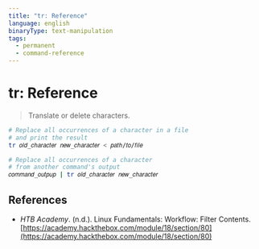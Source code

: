 ```yaml
---
title: "tr: Reference"
language: english
binaryType: text-manipulation
tags:
  - permanent
  - command-reference
---
```


# tr: Reference

> Translate or delete characters.

```Bash
# Replace all occurrences of a character in a file
# and print the result
tr 𝑜𝑙𝑑_𝑐ℎ𝑎𝑟𝑎𝑐𝑡𝑒𝑟 𝑛𝑒𝑤_𝑐ℎ𝑎𝑟𝑎𝑐𝑡𝑒𝑟 < 𝑝𝑎𝑡ℎ/𝑡𝑜/𝑓𝑖𝑙𝑒

# Replace all occurrences of a character
# from another command's output
𝑐𝑜𝑚𝑚𝑎𝑛𝑑_𝑜𝑢𝑡𝑝𝑢𝑝 | tr 𝑜𝑙𝑑_𝑐ℎ𝑎𝑟𝑎𝑐𝑡𝑒𝑟 𝑛𝑒𝑤_𝑐ℎ𝑎𝑟𝑎𝑐𝑡𝑒𝑟
```

## References

- _HTB Academy_. (n.d.). <span class="reference-title">Linux Fundamentals: Workflow: Filter Contents</span>. [https://academy.hackthebox.com/module/18/section/80](https://academy.hackthebox.com/module/18/section/80)
